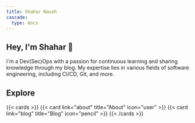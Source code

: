 ```yaml
---
title: Shahar Naveh
cascade:
  type: docs
---
```


## Hey, I'm Shahar 👋
I'm a Dev(Sec)Ops with a passion for continuous learning and sharing knowledge through my blog. My expertise lies in various fields of software engineering, including CI/CD, Git, and more.

## Explore

{{< cards >}}
  {{< card link="about" title="About" icon="user" >}}
  {{< card link="blog" title="Blog" icon="pencil" >}}
{{< /cards >}}
